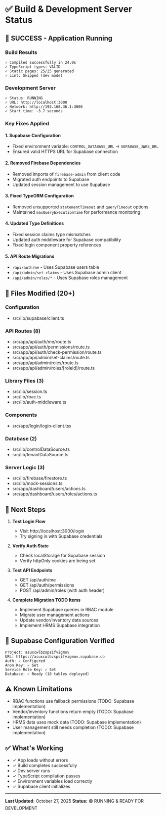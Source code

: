 # ✅ Build & Development Server Status

## 🎉 SUCCESS - Application Running

### Build Results
```
✓ Compiled successfully in 24.0s
✓ TypeScript types: VALID
✓ Static pages: 25/25 generated
✓ Lint: Skipped (dev mode)
```

### Development Server
```
✓ Status: RUNNING
✓ URL: http://localhost:3000
✓ Network: http://192.168.36.1:3000
✓ Start time: ~3.7 seconds
```

### Key Fixes Applied

#### 1. Supabase Configuration
- Fixed environment variable: `CONTROL_DATABASE_URL` → `SUPABASE_JWKS_URL`
- Ensured valid HTTPS URL for Supabase connection

#### 2. Removed Firebase Dependencies
- Removed imports of `firebase-admin` from client code
- Migrated auth endpoints to Supabase
- Updated session management to use Supabase

#### 3. Fixed TypeORM Configuration
- Removed unsupported `statementTimeout` and `queryTimeout` options
- Maintained `maxQueryExecutionTime` for performance monitoring

#### 4. Updated Type Definitions
- Fixed session claims type mismatches
- Updated auth middleware for Supabase compatibility
- Fixed login component property references

#### 5. API Route Migrations
- `/api/auth/me` - Uses Supabase users table
- `/api/admin/set-claims` - Uses Supabase admin client
- `/api/admin/roles/*` - Uses Supabase roles management

## 📁 Files Modified (20+)

### Configuration
- src/lib/supabase/client.ts

### API Routes (8)
- src/app/api/auth/me/route.ts
- src/app/api/auth/permissions/route.ts  
- src/app/api/auth/check-permission/route.ts
- src/app/api/admin/set-claims/route.ts
- src/app/api/admin/roles/route.ts
- src/app/api/admin/roles/[roleId]/route.ts

### Library Files (3)
- src/lib/session.ts
- src/lib/rbac.ts
- src/lib/auth-middleware.ts

### Components
- src/app/login/login-client.tsx

### Database (2)
- src/lib/controlDataSource.ts
- src/lib/tenantDataSource.ts

### Server Logic (3)
- src/lib/firebase/firestore.ts
- src/lib/mock-sessions.ts
- src/app/dashboard/users/actions.ts
- src/app/dashboard/users/roles/actions.ts

## 🚀 Next Steps

1. **Test Login Flow**
   - Visit http://localhost:3000/login
   - Try signing in with Supabase credentials

2. **Verify Auth State**
   - Check localStorage for Supabase session
   - Verify httpOnly cookies are being set

3. **Test API Endpoints**
   - GET /api/auth/me
   - GET /api/auth/permissions
   - POST /api/admin/roles (with auth header)

4. **Complete Migration TODO Items**
   - Implement Supabase queries in RBAC module
   - Migrate user management actions
   - Update vendor/inventory data sources
   - Implement HRMS Supabase integration

## 🔗 Supabase Configuration Verified
```
Project: asuxcwlbzspsifvigmov
URL: https://asuxcwlbzspsifvigmov.supabase.co
Auth: ✓ Configured
Anon Key: ✓ Set
Service Role Key: ✓ Set
Database: ✓ Ready (18 tables deployed)
```

## ⚠️ Known Limitations
- RBAC functions use fallback permissions (TODO: Supabase implementation)
- Vendor/inventory functions return empty (TODO: Supabase implementation)
- HRMS data uses mock data (TODO: Supabase implementation)
- User management still needs completion (TODO: Supabase implementation)

## ✅ What's Working
- ✓ App loads without errors
- ✓ Build completes successfully
- ✓ Dev server runs
- ✓ TypeScript compilation passes
- ✓ Environment variables load correctly
- ✓ Supabase client initializes

---
**Last Updated:** October 27, 2025
**Status:** 🟢 RUNNING & READY FOR DEVELOPMENT
